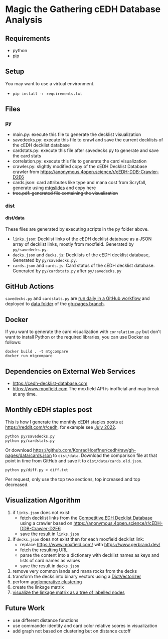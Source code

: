 # Magic the Gathering cEDH Database Analysis

## Requirements

* python
* pip

## Setup
You may want to use a virtual environment.

* `pip install -r requirements.txt`


## Files

### py
* main.py: execute this file to generate the decklist visualization
* savedecks.py: execute this file to crawl and save the current decklists of the cEDH decklist database
* cardstats.py: execute this file after savedecks.py to generate and save the card stats
* correlation.py: execute this file to generate the card visualization
* crawler.py: slightly modified copy of the cEDH Decklist Database crawler from <https://anonymous.4open.science/r/cEDH-DDB-Crawler-D2E6>
* cards.json: card attributes like type and mana cost from Scryfall, generate using [mtgslides](https://github.com/konradHoeffner/mtgslides) and copy here
* <s>tree.pdf: generated file containing the visualization</s>

### dist
#### dist/data
These files are generated by executing scripts in the py folder above.

* `links.json`: Decklist links of the cEDH decklist database as a JSON array of decklist links, mostly from moxfield. Generated by `py/savedecks.py`.
* `decks.json` and `decks.js`: Decklists of the cEDH decklist database, Generated by `py/savedecks.py`.
* `cards.json` and `cards.js`: Card status of the cEDH decklist database. Generated by `py/cardstats.py` after `py/savedecks.py`

## GitHub Actions
`savedecks.py` and `cardstats.py` are [run daily in a GitHub workflow](https://github.com/KonradHoeffner/cedh/blob/master/.github/workflows/build.yml) and deployed to [data folder](https://github.com/KonradHoeffner/cedh/tree/gh-pages/data) of the [gh-pages branch](https://github.com/konradhoeffner/cedh/tree/gh-pages).

## Docker
If you want to generate the card visualization with `correlation.py` but don't want to install Python or the required libraries, you can use Docker as follows:

    docker build . -t mtgcompare
    docker run mtgcompare

## Dependencies on External Web Services

* <https://cedh-decklist-database.com>
* <https://www.moxfield.com> The moxfield API is inofficial and may break at any time.

## Monthly cEDH staples post 

This is how I generate the monthly cEDH staples posts at <https://reddit.com/r/cedh>, for example see [July 2022](https://www.reddit.com/r/CompetitiveEDH/comments/vowkns/july_2022_cedh_staples/).

	python py/savedecks.py
    python py/cardstats.py

Or download <https://github.com/KonradHoeffner/cedh/raw/gh-pages/data/cards.json> to `dist/data`.
Download the comparison file at that point in time from GitHub and save it to `dist/data/cards.old.json`.

    python py/diff.py > diff.txt

Per request, only use the top two sections, top increased and top decreased.

## Visualization Algorithm

1. if `links.json` does not exist:
	* fetch decklist links from the [Competitive EDH Decklist Database](https://cedh-decklist-database.com/) using a crawler based on <https://anonymous.4open.science/r/cEDH-DDB-Crawler-D2E6>
	* save the result in `links.json`
2. if `decks.json` does not exist then for each moxfield decklist link:
	* replace <https://www.moxfield.com/> with <https://www.gerbrand.dev/>
	* fetch the resulting URL
	* parse the content into a dictionary with decklist names as keys and lists of card names as values
	* save the result in `decks.json`
3. remove very common lands and mana rocks from the decks
4. transform the decks into binary vectors using a [DictVectorizer](https://scikit-learn.org/stable/modules/generated/sklearn.feature_extraction.DictVectorizer.html)
5. perform [agglomerative clustering](https://scikit-learn.org/stable/modules/generated/sklearn.cluster.AgglomerativeClustering.html)
6. create the linkage matrix
7. [visualize the linkage matrix as a tree of labelled nodes](https://datascience.stackexchange.com/questions/101854/how-to-visualize-a-hierarchical-clustering-as-a-tree-of-labelled-nodes-in-python)


## Future Work

* use different distance functions
* use commander identity and card color relative scores in visualization
* add graph not based on clustering but on distance cutoff
